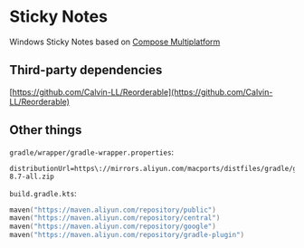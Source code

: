 # Sticky Notes

Windows Sticky Notes based on [Compose Multiplatform](https://github.com/JetBrains/compose-multiplatform)

## Third-party dependencies

[https://github.com/Calvin-LL/Reorderable](https://github.com/Calvin-LL/Reorderable)

## Other things

`gradle/wrapper/gradle-wrapper.properties`:

```properties
distributionUrl=https\://mirrors.aliyun.com/macports/distfiles/gradle/gradle-8.7-all.zip
```

`build.gradle.kts`:
```kotlin
maven("https://maven.aliyun.com/repository/public") 
maven("https://maven.aliyun.com/repository/central") 
maven("https://maven.aliyun.com/repository/google")
maven("https://maven.aliyun.com/repository/gradle-plugin")
```